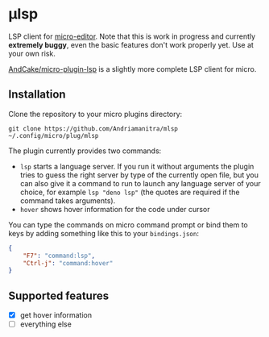 # µlsp

LSP client for [micro-editor](https://github.com/zyedidia/micro). Note that this
is work in progress and currently **extremely buggy**, even the basic features
don't work properly yet. Use at your own risk.

[AndCake/micro-plugin-lsp](https://github.com/AndCake/micro-plugin-lsp)
is a slightly more complete LSP client for micro.


## Installation

Clone the repository to your micro plugins directory:

```
git clone https://github.com/Andriamanitra/mlsp ~/.config/micro/plug/mlsp
```

The plugin currently provides two commands:
* `lsp` starts a language server. If you run it without arguments the plugin
  tries to guess the right server by type of the currently open file, but you
  can also give it a command to run to launch any language server of your
  choice, for example `lsp "deno lsp"` (the quotes are required if the command
  takes arguments).
* `hover` shows hover information for the code under cursor

You can type the commands on micro command prompt or bind them to keys by
adding something like this to your `bindings.json`:
```json
{
    "F7": "command:lsp",
    "Ctrl-j": "command:hover"    
}
```


## Supported features

* [x] get hover information
* [ ] everything else

